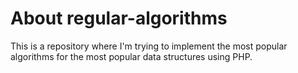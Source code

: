 # About regular-algorithms
This is a repository where I'm trying to implement the most popular algorithms for the most popular data structures using PHP.

